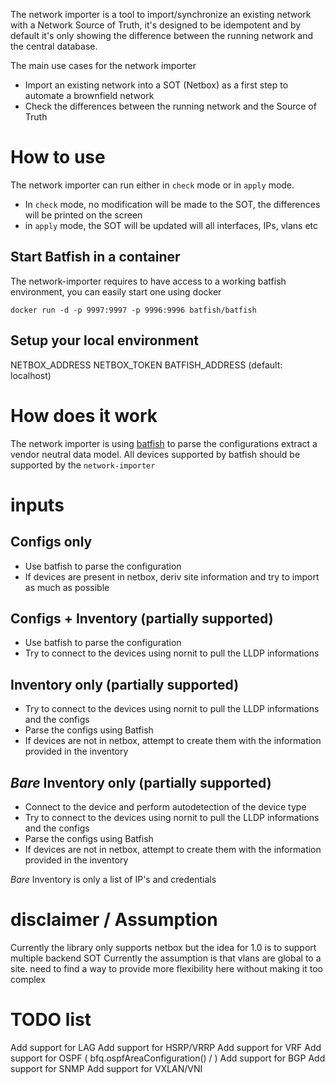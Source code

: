 The network importer is a tool to import/synchronize an existing network with a Network Source of Truth, it's designed to be idempotent and by default it's only showing the difference between the running network and the central database.

The main use cases for the network importer
 - Import an existing network into a SOT (Netbox) as a first step to automate a brownfield network
 - Check the differences between the running network and the Source of Truth

# How to use

The network importer can run either in `check` mode or in `apply` mode.
 - In `check` mode, no modification will be made to the SOT, the differences will be printed on the screen
 - in `apply` mode, the SOT will be updated will all interfaces, IPs, vlans etc

## Start Batfish in a container

The network-importer requires to have access to a working batfish environment, you can easily start one using docker
```
docker run -d -p 9997:9997 -p 9996:9996 batfish/batfish
```

## Setup your local environment

NETBOX_ADDRESS
NETBOX_TOKEN
BATFISH_ADDRESS (default: localhost)

# How does it work

The network importer is using [batfish](https://github.com/batfish/batfish) to parse the configurations extract a vendor neutral data model.
All devices supported by batfish should be supported by the `network-importer`

# inputs
## Configs only
- Use batfish to parse the configuration
- If devices are present in netbox, deriv site information and try to import as much as possible

## Configs + Inventory (partially supported)
- Use batfish to parse the configuration
- Try to connect to the devices using nornit to pull the LLDP informations

## Inventory only (partially supported)
- Try to connect to the devices using nornit to pull the LLDP informations and the configs
- Parse the configs using Batfish
- If devices are not in netbox, attempt to create them with the information provided in the inventory

## *Bare* Inventory only (partially supported)
- Connect to the device and perform autodetection of the device type
- Try to connect to the devices using nornit to pull the LLDP informations and the configs
- Parse the configs using Batfish
- If devices are not in netbox, attempt to create them with the information provided in the inventory

*Bare* Inventory is only a list of IP's and credentials

# disclaimer / Assumption

Currently the library only supports netbox but the idea for 1.0 is to support multiple backend SOT
Currently the assumption is that vlans are global to a site. need to find a way to provide more flexibility here without making it too complex

# TODO list

Add support for LAG
Add support for HSRP/VRRP
Add support for VRF
Add support for OSPF ( bfq.ospfAreaConfiguration() / )
Add support for BGP
Add support for SNMP
Add support for VXLAN/VNI

